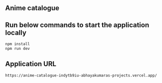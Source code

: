 ## Anime catalogue

## Run below commands to start the application locally

```sh
npm install
npm run dev
```

## Application URL
```sh
https://anime-catalogue-indytb9iu-abhayakumaras-projects.vercel.app/
```
